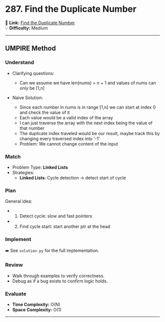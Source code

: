 # 287. Find the Duplicate Number

🔗 **Link:** [Find the Duplicate Number](https://leetcode.com/problems/find-the-duplicate-number/description/)  
💡 **Difficulty:** Medium

---


## UMPIRE Method

### Understand
- Clarifying questions:
  - Can we assume we have len(nums) = n + 1 and values of nums can only be [1,n]
  
- Naive Solution:
  - Since each number in nums is in range [1,n] we can start at index 0 and check the value of it
  - Each value would be a valid index of the array
  - I can just traverse the array with the next index being the value of that number
  - The duplicate index traveled would be our result, maybe track this by changing every traversed index into ‘-1’
  - Problem: We cannot change content of the input

### Match
- Problem Type: **Linked Lists**  
- Strategies:
  - **Linked Lists**: Cycle detection -> detect start of cycle

### Plan
General idea:  
- 1. Detect cycle: slow and fast pointers
- 2. Find cycle start: start another ptr at the head

### Implement
➡️ See `solution.py` for the full implementation.  

### Review
- Walk through examples to verify correctness.  
- Debug as if a bug exists to confirm logic holds.  

### Evaluate
- **Time Complexity:** O(N)  
- **Space Complexity:** O(1)  

---


